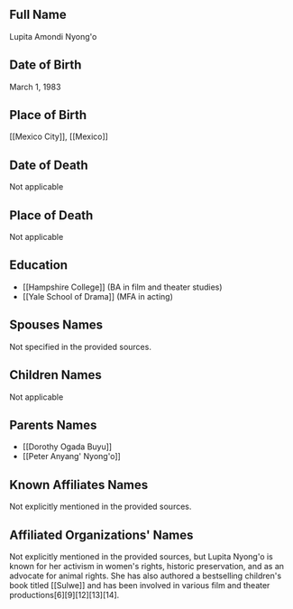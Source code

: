 ## Full Name
Lupita Amondi Nyong'o

## Date of Birth
March 1, 1983

## Place of Birth
[[Mexico City]], [[Mexico]]

## Date of Death
Not applicable

## Place of Death
Not applicable

## Education
- [[Hampshire College]] (BA in film and theater studies)
- [[Yale School of Drama]] (MFA in acting)

## Spouses Names
Not specified in the provided sources.

## Children Names
Not applicable

## Parents Names
- [[Dorothy Ogada Buyu]]
- [[Peter Anyang' Nyong'o]]

## Known Affiliates Names
Not explicitly mentioned in the provided sources.

## Affiliated Organizations' Names
Not explicitly mentioned in the provided sources, but Lupita Nyong'o is known for her activism in women's rights, historic preservation, and as an advocate for animal rights. She has also authored a bestselling children's book titled [[Sulwe]] and has been involved in various film and theater productions[6][9][12][13][14].

